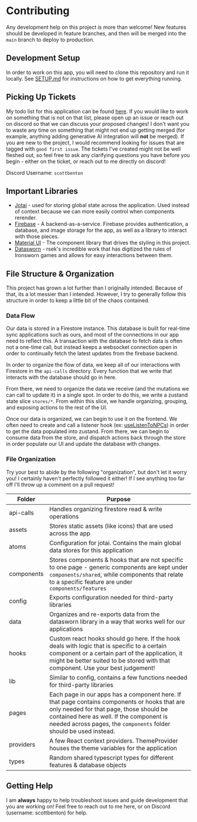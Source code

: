 # Contributing

Any development help on this project is more than welcome!
New features should be developed in feature branches, and then will be merged into the `main` branch to deploy to production.

## Development Setup

In order to work on this app, you will need to clone this repository and run it locally.
See [SETUP.md](./SETUP.md) for instructions on how to get everything running.

## Picking Up Tickets

My todo list for this application can be found [here](https://github.com/users/scottbenton/projects/7/views/3).
If you would like to work on something that is not on that list, please open up an issue or reach out on discord so that we can discuss your proposed changes!
I don't want you to waste any time on something that might not end up getting merged (for example, anything adding generative AI integration will **not** be merged).
If you are new to the project, I would recommend looking for issues that are tagged with `good first issue`.
The tickets I've created might not be well fleshed out, so feel free to ask any clarifying questions you have before you begin - either on the ticket, or reach out to me directly on discord!

Discord Username: `scottbenton`

## Important Libraries

- [Jotai](https://jotai.org/) - used for storing global state across the application. Used instead of context because we can more easily control when components rerender.
- [Firebase](https://firebase.google.com/docs) - A backend-as-a-service. Firebase provides authentication, a database, and image storage for the app, as well as a library to interact with those pieces.
- [Material UI](https://mui.com/material-ui/getting-started/) - The component library that drives the styling in this project.
- [Datasworn](https://github.com/rsek/datasworn) - rsek's incredible work that has digitized the rules of Ironsworn games and allows for easy interactions between them.

## File Structure & Organization

This project has grown a lot further than I originally intended. Because of that, its a lot messier than I intended. However, I try to generally follow this structure in order to keep a little bit of the chaos contained.

### Data Flow

Our data is stored in a Firestore instance. This database is built for real-time sync applications such as ours, and most of the connections in our app need to reflect this. A transaction with the database to fetch data is often not a one-time call, but instead keeps a websocket connection open in order to continually fetch the latest updates from the firebase backend.

In order to organize the flow of data, we keep all of our interactions with Firestore in the `api-calls` directory. Every function that we write that interacts with the database should go in here.

From there, we need to organize the data we receive (and the mutations we can call to update it) in a single spot. In order to do this, we write a zustand state slice `stores/*`. From within this slice, we handle organizing, grouping, and exposing actions to the rest of the UI.

Once our data is organized, we can begin to use it on the frontend. We often need to create and call a listener hook (ex: [useListenToNPCs](src/stores/world/currentWorld/npcs/useListenToNPCs.ts)) in order to get the data populated into zustand. From there, we can begin to consume data from the store, and dispatch actions back through the store in order populate our UI and update the database with changes.

### File Organization

Try your best to abide by the following "organization", but don't let it worry you! I certainly haven't perfectly followed it either! If I see anything too far off I'll throw up a comment on a pull request!

| Folder     | Purpose                                                                                                                                                                                                                                                    |
| ---------- | ---------------------------------------------------------------------------------------------------------------------------------------------------------------------------------------------------------------------------------------------------------- |
| api-calls  | Handles organizing firestore read & write operations                                                                                                                                                                                                       |
| assets     | Stores static assets (like icons) that are used across the app                                                                                                                                                                                             |
| atoms      | Configuration for jotai. Contains the main global data stores for this application                                                                                                                                                                         |
| components | Stores components & hooks that are not specific to one page - generic components are kept under `components/shared`, while components that relate to a specific feature are under `components/features`                                                    |
| config     | Exports configuration needed for third-party libraries                                                                                                                                                                                                     |
| data       | Organizes and re-exports data from the datasworn library in a way that works well for our applications                                                                                                                                                     |
| hooks      | Custom react hooks should go here. If the hook deals with logic that is specific to a certain component or a certain part of the application, it might be better suited to be stored with that component. Use your best judgement!                         |
| lib        | Similar to config, contains a few functions needed for third-party libraries                                                                                                                                                                               |
| pages      | Each page in our apps has a component here. If that page contains components or hooks that are only needed for that page, those should be contained here as well. If the component is needed across pages, the `components` folder should be used instead. |
| providers  | A few React context providers. ThemeProvider houses the theme variables for the application                                                                                                                                                                |
| types      | Random shared typescript types for different features & database objects                                                                                                                                                                                   |

## Getting Help

I am **always** happy to help troubleshoot issues and guide development that you are working on!
Feel free to reach out to me here, or on Discord (username: scottbenton) for help.
